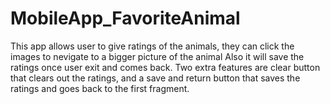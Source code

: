 # MobileApp_FavoriteAnimal
This app allows user to give ratings of the animals, they can click the images to nevigate to a bigger picture of the animal
Also it will save the ratings once user exit and comes back.
Two extra features are clear button that clears out the ratings, and a save and return button that saves the ratings and goes back to the first fragment.
